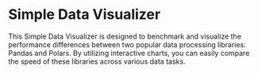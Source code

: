 <h1>Simple Data Visualizer</h1>

<p>This Simple Data Visualizer is designed to benchmark and visualize the performance differences between two popular data processing libraries: Pandas and Polars. By utilizing interactive charts, you can easily compare the speed of these libraries across various data tasks.</p>
